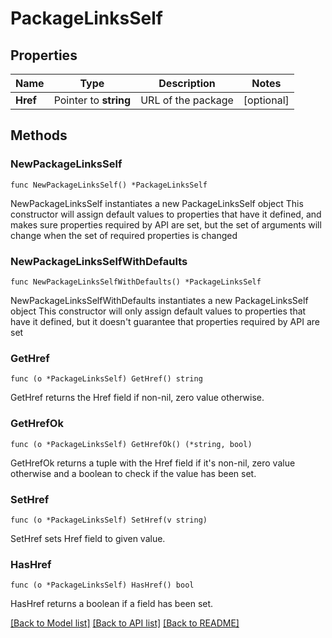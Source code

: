 # PackageLinksSelf

## Properties

Name | Type | Description | Notes
------------ | ------------- | ------------- | -------------
**Href** | Pointer to **string** | URL of the package | [optional] 

## Methods

### NewPackageLinksSelf

`func NewPackageLinksSelf() *PackageLinksSelf`

NewPackageLinksSelf instantiates a new PackageLinksSelf object
This constructor will assign default values to properties that have it defined,
and makes sure properties required by API are set, but the set of arguments
will change when the set of required properties is changed

### NewPackageLinksSelfWithDefaults

`func NewPackageLinksSelfWithDefaults() *PackageLinksSelf`

NewPackageLinksSelfWithDefaults instantiates a new PackageLinksSelf object
This constructor will only assign default values to properties that have it defined,
but it doesn't guarantee that properties required by API are set

### GetHref

`func (o *PackageLinksSelf) GetHref() string`

GetHref returns the Href field if non-nil, zero value otherwise.

### GetHrefOk

`func (o *PackageLinksSelf) GetHrefOk() (*string, bool)`

GetHrefOk returns a tuple with the Href field if it's non-nil, zero value otherwise
and a boolean to check if the value has been set.

### SetHref

`func (o *PackageLinksSelf) SetHref(v string)`

SetHref sets Href field to given value.

### HasHref

`func (o *PackageLinksSelf) HasHref() bool`

HasHref returns a boolean if a field has been set.


[[Back to Model list]](../README.md#documentation-for-models) [[Back to API list]](../README.md#documentation-for-api-endpoints) [[Back to README]](../README.md)


